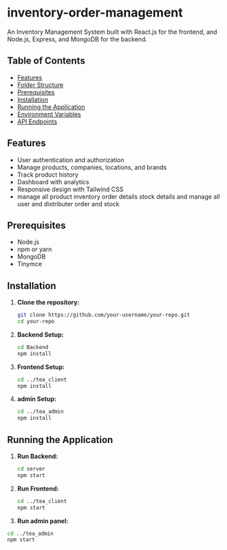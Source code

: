 # inventory-order-management
 
An Inventory Management System built with React.js for the frontend, and Node.js, Express, and MongoDB for the backend.

## Table of Contents

- [Features](#features)
- [Folder Structure](#folder-structure)
- [Prerequisites](#prerequisites)
- [Installation](#installation)
- [Running the Application](#running-the-application)
- [Environment Variables](#environment-variables)
- [API Endpoints](#api-endpoints)

## Features

- User authentication and authorization
- Manage products, companies, locations, and brands
- Track product history
- Dashboard with analytics
- Responsive design with Tailwind CSS
- manage all product inventory order details stock details and manage all user and distributer order and stock

## Prerequisites

- Node.js
- npm or yarn
- MongoDB
- Tinymce

## Installation

1. **Clone the repository:**
   ```bash
   git clone https://github.com/your-username/your-repo.git
   cd your-repo
   ```

2. **Backend Setup:**
   ```bash
   cd Backend
   npm install
   ```

3. **Frontend Setup:**
   ```bash
   cd ../tea_client
   npm install
   ```
4. **admin Setup:**
   ```bash
   cd ../tea_admin
   npm install
   ```

## Running the Application

1. **Run Backend:**
   ```bash
   cd server
   npm start
   ```

2. **Run Frontend:**
   ```bash
   cd ../tea_client
   npm start
   ```
 3. **Run admin panel:**
   ```bash
   cd ../tea_admin
   npm start
   ```




